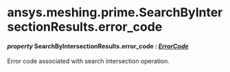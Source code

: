 # ansys.meshing.prime.SearchByIntersectionResults.error_code

<a id="ansys.meshing.prime.SearchByIntersectionResults.error_code"></a>

#### *property* SearchByIntersectionResults.error_code *: [ErrorCode](ansys.meshing.prime.ErrorCode.md#ansys.meshing.prime.ErrorCode)*

Error code associated with search intersection operation.

<!-- !! processed by numpydoc !! -->
